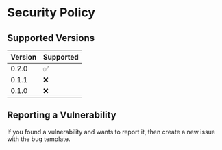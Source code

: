 # Security Policy

## Supported Versions

| Version | Supported          |
| ------- | ------------------ |
| 0.2.0   | :white_check_mark: |
| 0.1.1   | :x:                |
| 0.1.0   | :x:                |

## Reporting a Vulnerability
If you found a vulnerability and wants to report it, then create a new issue with the bug template.
